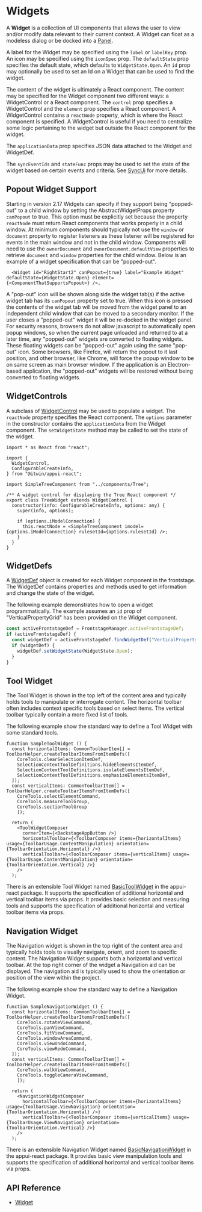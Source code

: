 # Widgets

A **Widget** is a collection of UI components that allows the user to view and/or modify data relevant to their current context.
A Widget can float as a modeless dialog or be docked into a [Panel]($appui-react).

A label for the Widget may be specified using the `label` or `labelKey` prop.
An icon may be specified using the `iconSpec` prop.
The `defaultState` prop specifies the default state, which defaults to `WidgetState.Open`.
An `id` prop may optionally be used to set an Id on a Widget that can be used to find the widget.

The content of the widget is ultimately a React component.
The content may be specified for the Widget component two different ways: a WidgetControl or a React component.
The `control` prop specifies a WidgetControl and the `element` prop specifies a React component.
A WidgetControl contains a `reactNode` property, which is where the React component is specified.
A WidgetControl is useful if you need to centralize some logic pertaining to the widget but outside the React component for the widget.

The `applicationData` prop specifies JSON data attached to the Widget and WidgetDef.

The `syncEventIds` and `stateFunc` props may be used to set the state of the widget based on certain events and criteria. See [SyncUi](./SyncUi.md) for more details.

## Popout Widget Support

Starting in version 2.17 Widgets can specify if they support being "popped-out" to a child window by setting the AbstractWidgetProps property `canPopout` to true. This option must be explicitly set because the property `reactNode` must return React components that works properly in a child window. At minimum components should typically not use the `window` or `document` property to register listeners as these listener will be registered for events in the main window and not in the child window. Components will need to use the `ownerDocument` and `ownerDocument.defaultView` properties to retrieve `document` and `window` properties for the child window. Below is an example of a widget specification that can be "popped-out".

```tsx
  <Widget id="RightStart2" canPopout={true} label="Example Widget" defaultState={WidgetState.Open} element={<ComponentThatSupportsPopout>} />,
```

A "pop-out" icon will be shown along side the widget tab(s) if the active widget tab has its `canPopout` property set to true. When this icon is pressed the contents of the widget tab will be moved from the widget panel to an independent child window that can be moved to a secondary monitor. If the user closes a "popped-out" widget it will be re-docked in the widget panel. For security reasons, browsers do not allow javascript to automatically open popup windows, so when the current page unloaded and returned to at a later time, any "popped-out" widgets are converted to floating widgets. These floating widgets can be "popped-out" again using the same "pop-out" icon. Some browsers, like Firefox, will return the popout to it last position, and other browser, like Chrome, will force the popup window to be on same screen as main browser window. If the application is an Electron-based application, the "popped-out" widgets will be restored without being converted to floating widgets.

## WidgetControls

A subclass of [WidgetControl]($appui-react) may be used to populate a widget. The `reactNode` property specifies the React component.
The `options` parameter in the constructor contains the `applicationData` from the Widget component.
The `setWidgetState` method may be called to set the state of the widget.

```tsx
import * as React from "react";

import {
  WidgetControl,
  ConfigurableCreateInfo,
} from "@itwin/appui-react";

import SimpleTreeComponent from "../components/Tree";

/** A widget control for displaying the Tree React component */
export class TreeWidget extends WidgetControl {
  constructor(info: ConfigurableCreateInfo, options: any) {
    super(info, options);

    if (options.iModelConnection) {
      this.reactNode = <SimpleTreeComponent imodel={options.iModelConnection} rulesetId={options.rulesetId} />;
    }
  }
}
```

## WidgetDefs

A [WidgetDef]($appui-react) object is created for each Widget component in the frontstage. The WidgetDef contains properties and methods used to get information and change the state of the widget.

The following example demonstrates how to open a widget programmatically. The example assumes an `id` prop of "VerticalPropertyGrid" has been provided on the Widget component.

```ts
const activeFrontstageDef = FrontstageManager.activeFrontstageDef;
if (activeFrontstageDef) {
  const widgetDef = activeFrontstageDef.findWidgetDef("VerticalPropertyGrid");
  if (widgetDef) {
    widgetDef.setWidgetState(WidgetState.Open);
  }
}
```

## Tool Widget

The Tool Widget is shown in the top left of the content area and typically holds tools to manipulate or interrogate content. The horizontal toolbar often includes context specific tools based on select items. The vertical toolbar typically contain a more fixed list of tools.

The following example show the standard way to define a Tool Widget with some standard tools.

```tsx
function SampleToolWidget () {
  const horizontalItems: CommonToolbarItem[] = ToolbarHelper.createToolbarItemsFromItemDefs([
    CoreTools.clearSelectionItemDef,
    SelectionContextToolDefinitions.hideElementsItemDef,
    SelectionContextToolDefinitions.isolateElementsItemDef,
    SelectionContextToolDefinitions.emphasizeElementsItemDef,
  ]);
  const verticalItems: CommonToolbarItem[] = ToolbarHelper.createToolbarItemsFromItemDefs([
    CoreTools.selectElementCommand,
    CoreTools.measureToolGroup,
    CoreTools.sectionToolGroup
    ]);

  return (
    <ToolWidgetComposer
      cornerItem={<BackstageAppButton />}
      horizontalToolbar={<ToolbarComposer items={horizontalItems} usage={ToolbarUsage.ContentManipulation} orientation={ToolbarOrientation.Horizontal} />}
      verticalToolbar={<ToolbarComposer items={verticalItems} usage={ToolbarUsage.ContentManipulation} orientation={ToolbarOrientation.Vertical} />}
    />
  );
  ```

There is an extensible Tool Widget named [BasicToolWidget]($appui-react) in the appui-react package. It supports the specification of additional horizontal and vertical toolbar items via props. It provides basic selection and measuring tools and supports the specification of additional horizontal and vertical toolbar items via props.

## Navigation Widget

The Navigation widget is shown in the top right of the content area and typically holds tools to visually navigate, orient, and zoom to specific content. The Navigation Widget supports both a horizontal and vertical toolbar. At the top right corner of the widget a Navigation aid can be displayed. The navigation aid is typically used to show the orientation or position of the view within the project.

The following example show the standard way to define a Navigation Widget.

```tsx
function SampleNavigationWidget () {
  const horizontalItems: CommonToolbarItem[] = ToolbarHelper.createToolbarItemsFromItemDefs([
    CoreTools.rotateViewCommand,
    CoreTools.panViewCommand,
    CoreTools.fitViewCommand,
    CoreTools.windowAreaCommand,
    CoreTools.viewUndoCommand,
    CoreTools.viewRedoCommand,
  ]);
  const verticalItems: CommonToolbarItem[] = ToolbarHelper.createToolbarItemsFromItemDefs([
    CoreTools.walkViewCommand,
    CoreTools.toggleCameraViewCommand,
    ]);

  return (
    <NavigationWidgetComposer
      horizontalToolbar={<ToolbarComposer items={horizontalItems} usage={ToolbarUsage.ViewNavigation} orientation={ToolbarOrientation.Horizontal} />}
      verticalToolbar={<ToolbarComposer items={verticalItems} usage={ToolbarUsage.ViewNavigation} orientation={ToolbarOrientation.Vertical} />}
    />
  );
```

There is an extensible Navigation Widget named [BasicNavigationWidget]($appui-react) in the appui-react package. It provides basic view manipulation tools and supports the specification of additional horizontal and vertical toolbar items via props.

## API Reference

- [Widget]($appui-react:Widget)

